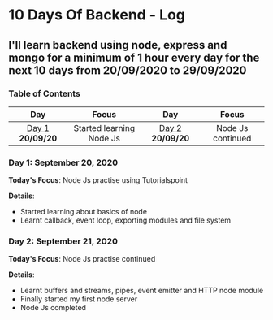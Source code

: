 # 10 Days Of Backend - Log

## I'll learn backend using node, express and mongo for a minimum of 1 hour every day for the next 10 days from 20/09/2020 to 29/09/2020

<a name="toc"></a>

### Table of Contents

|             Day              |          Focus           |             Day              |       Focus       |
| :--------------------------: | :----------------------: | :--------------------------: | :---------------: |
| [Day 1](#day-1) **20/09/20** | Started learning Node Js | [Day 2](#day-2) **20/09/20** | Node Js continued |

<a name="day-1"></a>

### Day 1: September 20, 2020

**Today's Focus**: Node Js practise using Tutorialspoint

**Details**:

- Started learning about basics of node
- Learnt callback, event loop, exporting modules and file system

<a name="toc"></a>

<a name="day-2"></a>

### Day 2: September 21, 2020

**Today's Focus**: Node Js practise continued

**Details**:

- Learnt buffers and streams, pipes, event emitter and HTTP node module
- Finally started my first node server
- Node Js completed
